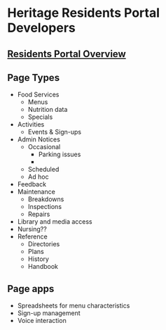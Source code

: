 # Heritage Residents Portal Developers

## [Residents Portal Overview]( )
## Page Types

* Food Services
	* Menus
	* Nutrition data
	* Specials
* Activities
	* Events & Sign-ups
* Admin Notices
	* Occasional
		* Parking issues
		*
	* Scheduled
	* Ad hoc
* Feedback
* Maintenance
	* Breakdowns
	* Inspections
	* Repairs
* Library and media access
* Nursing??
* Reference
	* Directories
	* Plans
	* History
	* Handbook

## Page apps

* Spreadsheets for menu characteristics
* Sign-up management
* Voice interaction
